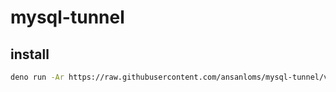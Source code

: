 # mysql-tunnel

## install

```bash
deno run -Ar https://raw.githubusercontent.com/ansanloms/mysql-tunnel/v0.0.1/install.ts
```
